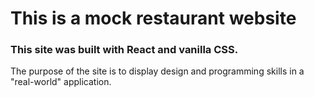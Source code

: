 # This is a mock restaurant website

### This site was built with React and vanilla CSS.

The purpose of the site is to display design and programming skills in a "real-world" application. 





